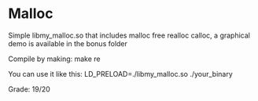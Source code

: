 # Malloc

Simple libmy_malloc.so that includes malloc free realloc calloc, a graphical demo is available in the bonus folder

Compile by making: make re

You can use it like this: LD_PRELOAD=./libmy_malloc.so ./your_binary

Grade: 19/20
